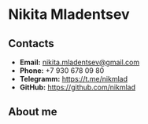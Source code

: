 # Nikita Mladentsev

## Contacts
* __Email:__ nikita.mladentsev@gmail.com
* __Phone:__ +7 930 678 09 80
* __Telegramm:__ https://t.me/nikmlad
* __GitHub:__ https://github.com/nikmlad

## About me


